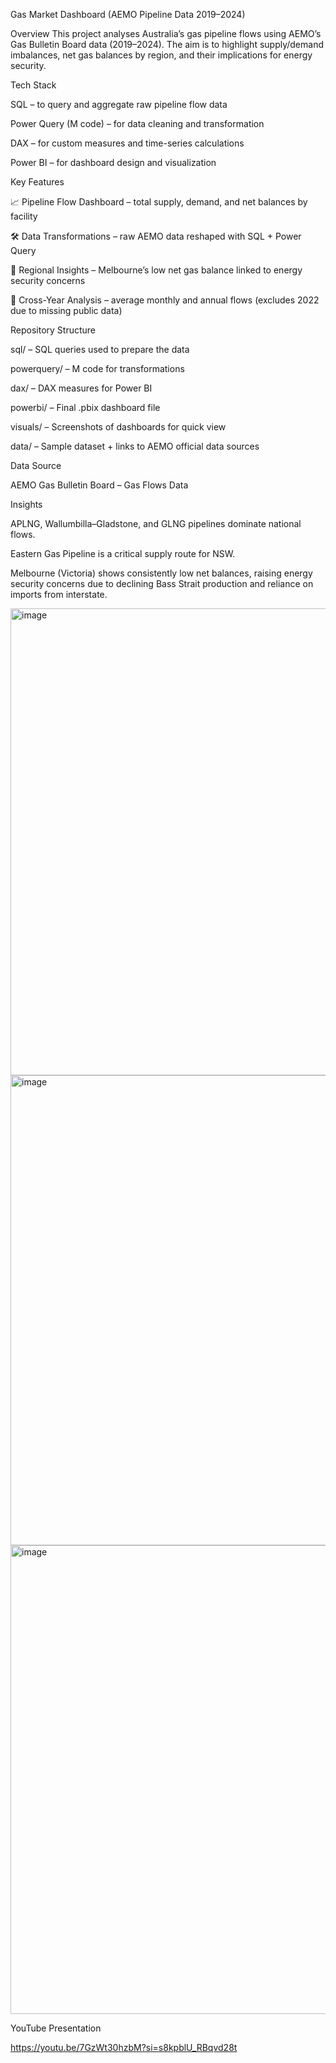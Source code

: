 Gas Market Dashboard (AEMO Pipeline Data 2019–2024)


Overview
This project analyses Australia’s gas pipeline flows using AEMO’s Gas Bulletin Board data (2019–2024). The aim is to highlight supply/demand imbalances, net gas balances by region, and their implications for energy security.



Tech Stack

SQL – to query and aggregate raw pipeline flow data

Power Query (M code) – for data cleaning and transformation

DAX – for custom measures and time-series calculations

Power BI – for dashboard design and visualization



Key Features

📈 Pipeline Flow Dashboard – total supply, demand, and net balances by facility

🛠️ Data Transformations – raw AEMO data reshaped with SQL + Power Query

🔎 Regional Insights – Melbourne’s low net gas balance linked to energy security concerns

🔄 Cross-Year Analysis – average monthly and annual flows (excludes 2022 due to missing public data)



Repository Structure

sql/ – SQL queries used to prepare the data

powerquery/ – M code for transformations

dax/ – DAX measures for Power BI

powerbi/ – Final .pbix dashboard file

visuals/ – Screenshots of dashboards for quick view

data/ – Sample dataset + links to AEMO official data sources



Data Source

AEMO Gas Bulletin Board – Gas Flows Data




Insights

APLNG, Wallumbilla–Gladstone, and GLNG pipelines dominate national flows.

Eastern Gas Pipeline is a critical supply route for NSW.

Melbourne (Victoria) shows consistently low net balances, raising energy security concerns due to declining Bass Strait production and reliance on imports from interstate.






<img width="1342" height="747" alt="image" src="https://github.com/user-attachments/assets/0cb0558b-a251-443e-88b1-02b2418e69cf" />






<img width="1341" height="752" alt="image" src="https://github.com/user-attachments/assets/d4562c8e-20a3-41b8-b902-49f684fe3d04" />









<img width="1317" height="750" alt="image" src="https://github.com/user-attachments/assets/a82cf9af-2380-42d9-985b-802728bb66bd" />







YouTube Presentation

https://youtu.be/7GzWt30hzbM?si=s8kpblU_RBqvd28t
